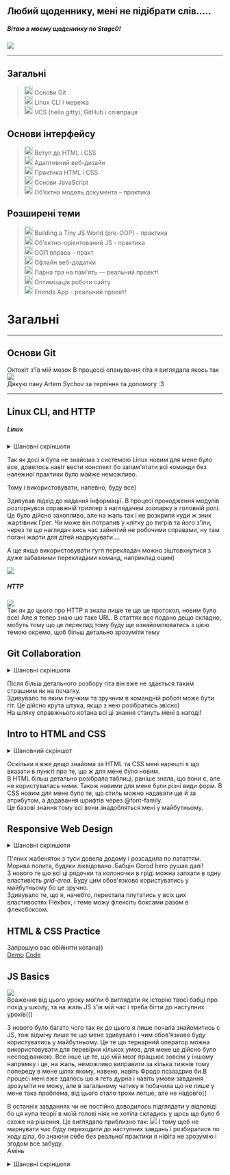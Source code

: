 ## Любий щоденнику, мені не підібрати слів.....

##### Вітаю в моєму щоденнику по Stage0!

![](img/7KJ.gif)

---

## Загальні

> <img src="img/paw.png" alt="+" width="20"> Основи Git  
> <img src="img/paw.png" alt="+" width="20"> Linux CLI і мережа  
> <img src="img/paw.png" alt="+" width="20"> VCS (hello gitty), GitHub і співпраця

## Основи інтерфейсу

> <img src="img/paw.png" alt="+" width="20"> Вступ до HTML і CSS  
> <img src="img/paw.png" alt="+" width="20"> Адаптивний веб-дизайн  
> <img src="img/paw.png" alt="+" width="20"> Практика HTML і CSS  
> <img src="img/paw.png" alt="+" width="20"> Основи JavaScript  
> <img src="img/blackpaw.png" alt="+" width="20"> Об’єктна модель документа – практика

## Розширені теми

> <img src="img/blackpaw.png" alt="+" width="20"> Building a Tiny JS World (pre-OOP) - практика  
> <img src="img/blackpaw.png" alt="+" width="20"> Об'єктно-орієнтований JS - практика  
> <img src="img/blackpaw.png" alt="+" width="20"> ООП вправа – практ  
> <img src="img/blackpaw.png" alt="+" width="20"> Офлайн веб-додатки  
> <img src="img/blackpaw.png" alt="+" width="20"> Парна гра на пам'ять — реальний проект!  
> <img src="img/blackpaw.png" alt="+" width="20"> Оптимізація роботи сайту  
> <img src="img/blackpaw.png" alt="+" width="20"> Friends App - реальний проект!

# Загальні

---

## Основи Git

Октокіт з'їв мій мозок
В процессі опанування гіта я виглядала якось так ![](img/Stoned_Fox.jpg)  
 Дякую пану Artem Sychov за терпіння та допомогу :3

---

## Linux CLI, and HTTP

##### Linux

 <details>
    <summary>Шановні скріншоти</summary>
    <img src="img/linux.jpg" alt="">
    <img src="img/linux2.jpg" alt="">
    <img src="img/linux3.jpg" alt="">
    <img src="img/linux4.jpg" alt="">
</details>

Так як досі я була не знайома з системою Linux новим для мене було все, довелось навіт вести конспект бо запам'ятати всі команди без належної практики було майже неможливо.

Тому і використовувати, напевно, буду все)

Здивував підхід до надання інформації. В процесі проходження модулів розгорнувся справжній триллер з наглядачем зоопарку в головній ролі. Це було дійсно захопливо, але на жаль так і не розкрили куди ж зник жартівник Грег. Чи може він потрапив у клітку до тигрів та його з'їли, через те що наглядач весь час зайнятий не робочими справами, ну там погані жарти для дітей надрукувати....

А ще якщо використовувати гугл перекладач можно зіштовхнутися з дуже забавними перекладами команд, наприклад оцим)

![](img/kit.jpg)

##### HTTP

![](img/mem.jpg)  
 Так як до цього про HTTP я знала лише те що це протокол, новим було все)
Але я тепер знаю шо таке URL.
В статтях все подано дещо складно, мобуть тому що це переклад тому буду ще ознайомлюватись з цією темою окремо, щоб більш детально зрозуміти тему

## Git Collaboration

<details>
    <summary>Шановні скріншоти</summary>
    <img src="img/git.jpg" alt="">
    <img src="img/git1.jpg" alt="">
    <img src="img/gitcours.jpg" alt="">
    <img src="img/gitcours2.jpg" alt="">
</details>

Після більш детального розбору гіта він вже не здається таким страшним як на початку.  
Здивувало те яким гнучким та зручним в командній роботі може бути гіт. Це дійсно крута штука, якщо з нею розібратись звісно)  
На шляху справжнього котана всі ці знання стануть мені в нагоді!

## Intro to HTML and CSS

<details>
    <summary>Шановний скріншот</summary>
    <img src="task_html_css_intro/ca.jpg" alt="">
    
</details>

Оскільки я вже дещо знайома за HTML та CSS мені нарешті є що вказати в пункті про те, що ж для мене було новим.  
В HTML більш детально розібрала таблиці, раніше знала, що вони є, але не користувалась ними. Також новими для мене були різні види форм. В CSS новим для мене було те, що стиль можно надавати ще й за атрибутом, а додавання шрифтів через @font-family.  
Це базові знання тому всі вони знадобляться мені у майбутньому.

## Responsive Web Design

<details>
    <summary>Шановні скріншоти</summary>
    <img src="task_responsive_web_design/flex.jpg" alt="">
    <img src="task_responsive_web_design/grid.jpg" alt="">
    
</details>

 <img src="img/Group 1.jpg" alt="">

П'яних жабеняток з туси довела додому і розсадила по лататтям. Морква полита, будяки ліквідовано. Бабцін Gorod hero рушає далі!  
З нового те шо всі ці рядочки та колоночки в гріді можна запхати в одну властивість _grid-area_. Буду цим обов'язково користуватись у майбутньому бо це зручно.  
Здивувало те, що я, начебто, перестала плутатись у всіх цих властивостях Flexbox, і теме можу флексіть боксами разом в флексбоксом.

## HTML & CSS Practice

Запрошую вас обійняти котана))  
[Demo](https://sphericalcat.github.io/Kottans-HTML-CSS-Popup/)
[Code](https://github.com/SphericalCat/Kottans-HTML-CSS-Popup)

## JS Basics

![](img/8Ggv.gif)  
Враження від цього уроку могли б виглядати як історію твоєї бабці про похід у школу, та на жаль JS з'їв мій час і треба бігти до наступних уроків(((

З нового було багато чого так як до цього я лише почала знайомитись с JS, тож відмічу лише те що мене здивувало і чим обов'язково буду користуватись у майбутньому. Це те що тернарний оператор можна використовувати для перевірки кількох умов, для мене це дійсно було несподіванкою. Все інше це те, що мій мозг працьює зовсім у іншому напрямку і це, на жаль, неможливо виправити за кілька тижнів тому попереду в мене шлях якому, навено, навіть Фродо позаздрив би.В процесі мені вже здалось шо я геть дурна і навіть умови завдання зрозуміти не можу, але в загальному чатику я побачила що не лише у мене така проблема, від цього стало трохи легше, але не надовго((

В останніх завданнях чи не постійно доводилось підглядати у відповіді бо ця купа теорії в моїй голові ніяк не хотіла складись у щось що було б схоже на рішення. Це виглядало приблизно так:
![](img/%D0%B3%D0%BE%D0%BC%D0%B5%D1%80.jpg)
І тому щоб не марнувати час буду переходити до наступних завдань і розбиратися по ходу діла, бо знаючи себе без реальної практики я ніфіга не зрозумію і згодом все забуду.  
Амінь

<details>
    <summary>Шановні скріншоти</summary>
    <img src="task_js_basics/js.jpg" alt="">
    <img src="task_js_basics/js1.jpg" alt="">
    <img src="task_js_basics/js2.jpg" alt="">
    <img src="task_js_basics/js3.jpg" alt="">
    <img src="task_js_basics/js4.jpg" alt="">
    <img src="task_js_basics/js5.jpg" alt="">

Йой, далі буде....

